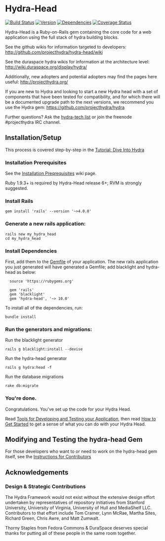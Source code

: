 # Hydra-Head

[![Build Status](https://travis-ci.org/projecthydra/hydra-head.png?branch=master)](https://travis-ci.org/projecthydra/hydra-head)
[![Version](https://badge.fury.io/rb/active-fedora.png)](http://badge.fury.io/rb/active-fedora)
[![Dependencies](https://gemnasium.com/projecthydra/hydra-head.png)](https://gemnasium.com/projecthydra/hydra-head)
[![Coverage Status](https://img.shields.io/coveralls/projecthydra/hydra-head.svg)](https://coveralls.io/r/projecthydra/hydra-head)

Hydra-Head is a Ruby-on-Rails gem containing the core code for a web
application using the full stack of hydra building blocks.

See the github wikis for information targeted to developers:
<http://github.com/projecthydra/hydra-head/wiki>

See the duraspace hydra wikis for information at the architecture level:
<http://wiki.duraspace.org/display/hydra/>

Additionally, new adopters and potential adopters may find the pages
here useful: <http://projecthydra.org/>

If you are new to Hydra and looking to start a new Hydra head with a set
of components that have been tested for compatibility, and for which
there will be a documented upgrade path to the next versions, we
recommend you use the Hydra gem: https://github.com/projecthydra/hydra

Further questions? Ask the [hydra-tech
list](http://groups.google.com/group/hydra-tech) or join the freenode
\#projecthydra IRC channel.

## Installation/Setup

This process is covered step-by-step in the [Tutorial: Dive Into
Hydra](https://github.com/projecthydra/hydra/wiki/Dive-into-Hydra)

### Installation Prerequisites

See the [Installation Preqrequisites](http://github.com/projecthydra/hydra-head/wiki/Installation-Prerequisites) wiki page.

Ruby 1.9.3+ is required by Hydra-Head release 6+; RVM is strongly suggested.

### Install Rails

    gem install 'rails' --version '~>4.0.0'

### Generate a new rails application:

    rails new my_hydra_head
    cd my_hydra_head

### Install Dependencies

First, add them to the [Gemfile](http://gembundler.com/gemfile.html) of
your application. The new rails application you just generated will have
generated a Gemfile; add blacklight and hydra-head as below:

      source 'https://rubygems.org'

      gem 'rails'
      gem 'blacklight'
      gem 'hydra-head', '~> 10.0'

To install all of the dependencies, run:

    bundle install


### Run the generators and migrations:

Run the blacklight generator

    rails g blacklight:install --devise

Run the hydra-head generator

    rails g hydra:head -f

Run the database migrations

    rake db:migrate

### You're done.

Congratulations. You've set up the code for your Hydra Head.

Read [Tools for Developing and Testing your
Application](http://github.com/projecthydra/hydra-head/wiki/Tools-for-Developing-and-Testing-your-Application),
then read [How to Get
Started](http://github.com/projecthydra/hydra-head/wiki/How-to-Get-Started)
to get a sense of what you can do with your Hydra Head.

## Modifying and Testing the hydra-head Gem

For those developers who want to or need to work on the hydra-head gem
itself, see the [Instructions for
Contributors](http://github.com/projecthydra/hydra-head/wiki/For-Contributors)

## Acknowledgements

### Design & Strategic Contributions

The Hydra Framework would not exist without the extensive design effort undertaken by representatives of repository initiatives from Stanford University, University of Virginia, University of Hull and MediaShelf LLC.  Contributors to that effort include Tom Cramer, Lynn McRae, Martha Sites, Richard Green, Chris Awre, and Matt Zumwalt.

Thorny Staples from Fedora Commons & DuraSpace deserves special thanks for putting all of these people in the same room together.
